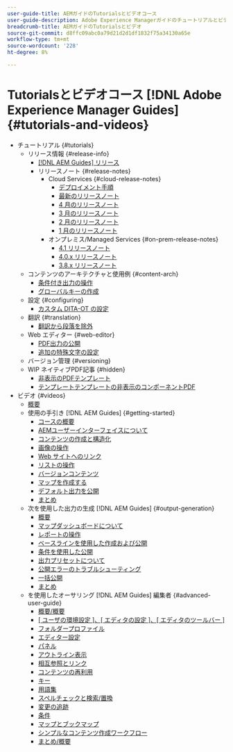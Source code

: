 ```yaml
---
user-guide-title: AEMガイドのTutorialsとビデオコース
user-guide-description: Adobe Experience Managerガイドのチュートリアルとビデオのコレクションをご覧ください。
breadcrumb-title: AEMガイドのTutorialsとビデオ
source-git-commit: d8ffc09abc0a79d21d2d1df1832f75a34130a65e
workflow-type: tm+mt
source-wordcount: '228'
ht-degree: 8%

---
```



# Tutorialsとビデオコース [!DNL Adobe Experience Manager Guides] {#tutorials-and-videos}

+ チュートリアル {#tutorials}
   + リリース情報 {#release-info}
      + [[!DNL AEM Guides] リリース](./tutorials/release-info/latest-release-info.md)
      + リリースノート {#release-notes}
         + Cloud Services {#cloud-release-notes}
            + [デプロイメント手順](./tutorials/release-info/deploy-xml-on-aemaacs.md)
            + [最新のリリースノート](./tutorials/release-info/release-notes-2022.5.0.md)
            + [4 月のリリースノート](./tutorials/release-info/release-notes-2022.4.0.md)
            + [3 月のリリースノート](./tutorials/release-info/release-notes-2022.3.0.md)
            + [2 月のリリースノート](./tutorials/release-info/release-notes-2022.2.0.md)
            + [1 月のリリースノート](./tutorials/release-info/release-notes-2022.1.0.md)
         + オンプレミス/Managed Services {#on-prem-release-notes}
            + [4.1 リリースノート](./tutorials/release-info/release-notes-4.1.md)
            + [4.0.x リリースノート](https://helpx.adobe.com/xml-documentation-for-experience-manager/release-note/release-notes-xml-documentation-solution-4-0.html)
            + [3.8.x リリースノート](https://helpx.adobe.com/xml-documentation-for-experience-manager/release-note/release-notes-xml-documentation-solution-3-8.html)
   + コンテンツのアーキテクチャと使用例 {#content-arch}
      + [条件付き出力の操作](./tutorials/content-architecture/create-and-use-conditions.md)
      + [グローバルキーの作成](./tutorials/content-architecture/create-global-keys.md)
   + 設定 {#configuring}
      + [カスタム DITA-OT の設定](./tutorials/configuring/setup-a-custom-dita-ot.md)
   + 翻訳 {#translation}
      + [翻訳から段落を除外](./tutorials/translation/exclude-paragraphs-from-translation.md)
   + Web エディター {#web-editor}
      + [PDF出力の公開](./tutorials/web-editor/native-pdf-web-editor.md)
      + [追加の特殊文字の設定](./tutorials/web-editor/configure-additional-special-characters.md)
   + バージョン管理 {#versioning}
   + WIP ネイティブPDF記事 {#hidden}
      + [非表示のPDFテンプレート](./tutorials/native-pdf/pdf-template.md)
      + [テンプレートテンプレートの非表示のコンポーネントPDF](./tutorials/native-pdf/components-pdf-template.md)
+ ビデオ {#videos}
   + [概要](./courses/overview.md)
   + 使用の手引き [!DNL AEM Guides] {#getting-started}
      + [コースの概要](./courses/course-1/overview.md)
      + [AEMユーザーインターフェイスについて](./courses/course-1/understanding-the-aem-user-interface.md)
      + [コンテンツの作成と構造化](./courses/course-1/creating-and-structuring-content.md)
      + [画像の操作](./courses/course-1/working-with-images.md)
      + [Web サイトへのリンク](./courses/course-1/linking-to-websites.md)
      + [リストの操作](./courses/course-1/working-with-lists.md)
      + [バージョンコンテンツ](./courses/course-1/versioning-content.md)
      + [マップを作成する](./courses/course-1/creating-a-map.md)
      + [デフォルト出力を公開](./courses/course-1/publishing-default-output.md)
      + [まとめ](./courses/course-1/recap.md)
   + 次を使用した出力の生成 [!DNL AEM Guides] {#output-generation}
      + [概要](./courses/course-2/overview.md)
      + [マップダッシュボードについて](./courses/course-2/introduction-to-the-map-dashboard.md)
      + [レポートの操作](./courses/course-2/working-with-reports.md)
      + [ベースラインを使用した作成および公開](./courses/course-2/creating-and-publishing-with-baselines.md)
      + [条件を使用した公開](./courses/course-2/publishing-with-conditions.md)
      + [出力プリセットについて](./courses/course-2/output-presets.md)
      + [公開エラーのトラブルシューティング](./courses/course-2/troubleshooting-publishing-errors.md)
      + [一括公開](./courses/course-2/bulk-publishing.md)
      + [まとめ](./courses/course-2/recap.md)
   + を使用したオーサリング [!DNL AEM Guides] 編集者 {#advanced-user-guide}
      + [概要/概要](./courses/course-3/overview.md)
      + [[ ユーザの環境設定 ]、[ エディタの設定 ]、[ エディタのツールバー ]](./courses/course-3/user-settings-preferences-toolbars.md)
      + [フォルダープロファイル](./courses/course-3/folder-profiles.md)
      + [エディター設定](./courses/course-3/editor-configuration.md)
      + [パネル](./courses/course-3/panels.md)
      + [アウトライン表示](./courses/course-3/outline-view.md)
      + [相互参照とリンク](./courses/course-3/cross-references-and-links.md)
      + [コンテンツの再利用](./courses/course-3/content-reuse.md)
      + [キー](./courses/course-3/keys.md)
      + [用語集](./courses/course-3/glossary.md)
      + [スペルチェックと検索/置換](./courses/course-3/spell-check.md)
      + [変更の追跡](./courses/course-3/track-changes.md)
      + [条件](./courses/course-3/conditions.md)
      + [マップとブックマップ](./courses/course-3/maps-and-bookmaps.md)
      + [シンプルなコンテンツ作成ワークフロー](./courses/course-3/simple-content-creation-workflows.md)
      + [まとめ/概要](./courses/course-3/recap.md)